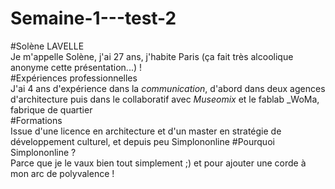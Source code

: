# Semaine-1---test-2
#Solène LAVELLE  
Je m'appelle Solène, j'ai 27 ans, j'habite Paris (ça fait très alcoolique anonyme cette présentation...) !  
#Expériences professionnelles  
J'ai 4 ans d'expérience dans la _communication_, d'abord dans deux agences d'architecture puis dans le collaboratif avec _Museomix_ et le fablab _WoMa, fabrique de quartier  
#Formations  
Issue d'une licence en architecture et d'un master en stratégie de développement culturel, et depuis peu Simplononline
#Pourquoi Simplononline ?  
Parce que je le vaux bien tout simplement ;) et pour ajouter une corde à mon arc de polyvalence !
